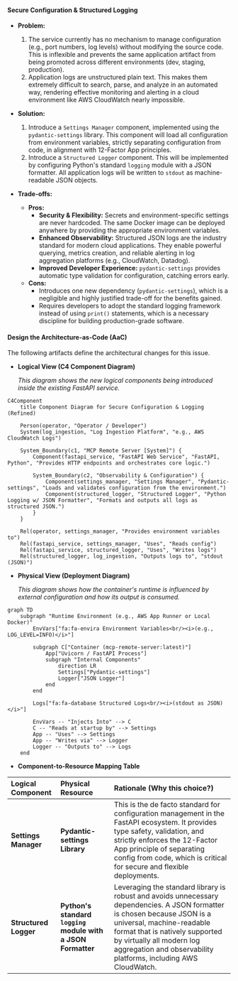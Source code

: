#### **Secure Configuration & Structured Logging**

*   **Problem:**
    1.  The service currently has no mechanism to manage configuration (e.g., port numbers, log levels) without modifying the source code. This is inflexible and prevents the same application artifact from being promoted across different environments (dev, staging, production).
    2.  Application logs are unstructured plain text. This makes them extremely difficult to search, parse, and analyze in an automated way, rendering effective monitoring and alerting in a cloud environment like AWS CloudWatch nearly impossible.

*   **Solution:**
    1.  Introduce a `Settings Manager` component, implemented using the `pydantic-settings` library. This component will load all configuration from environment variables, strictly separating configuration from code, in alignment with 12-Factor App principles.
    2.  Introduce a `Structured Logger` component. This will be implemented by configuring Python's standard `logging` module with a JSON formatter. All application logs will be written to `stdout` as machine-readable JSON objects.

*   **Trade-offs:**
    *   **Pros:**
        *   **Security & Flexibility:** Secrets and environment-specific settings are never hardcoded. The same Docker image can be deployed anywhere by providing the appropriate environment variables.
        *   **Enhanced Observability:** Structured JSON logs are the industry standard for modern cloud applications. They enable powerful querying, metrics creation, and reliable alerting in log aggregation platforms (e.g., CloudWatch, Datadog).
        *   **Improved Developer Experience:** `pydantic-settings` provides automatic type validation for configuration, catching errors early.
    *   **Cons:**
        *   Introduces one new dependency (`pydantic-settings`), which is a negligible and highly justified trade-off for the benefits gained.
        *   Requires developers to adopt the standard logging framework instead of using `print()` statements, which is a necessary discipline for building production-grade software.

#### **Design the Architecture-as-Code (AaC)**

The following artifacts define the architectural changes for this issue.

*   **Logical View (C4 Component Diagram)**

    *This diagram shows the new logical components being introduced *inside* the existing FastAPI service.*

```mermaid
C4Component
    title Component Diagram for Secure Configuration & Logging (Refined)

    Person(operator, "Operator / Developer")
    System(log_ingestion, "Log Ingestion Platform", "e.g., AWS CloudWatch Logs")

    System_Boundary(c1, "MCP Remote Server [System]") {
        Component(fastapi_service, "FastAPI Web Service", "FastAPI, Python", "Provides HTTP endpoints and orchestrates core logic.")

        System_Boundary(c2, "Observability & Configuration") {
            Component(settings_manager, "Settings Manager", "Pydantic-settings", "Loads and validates configuration from the environment.")
            Component(structured_logger, "Structured Logger", "Python Logging w/ JSON Formatter", "Formats and outputs all logs as structured JSON.")
        }
    }

    Rel(operator, settings_manager, "Provides environment variables to")
    Rel(fastapi_service, settings_manager, "Uses", "Reads config")
    Rel(fastapi_service, structured_logger, "Uses", "Writes logs")
    Rel(structured_logger, log_ingestion, "Outputs logs to", "stdout (JSON)")
```

*   **Physical View (Deployment Diagram)**

    *This diagram shows how the container's runtime is influenced by external configuration and how its output is consumed.*

```mermaid
graph TD
    subgraph "Runtime Environment (e.g., AWS App Runner or Local Docker)"
        EnvVars["fa:fa-envira Environment Variables<br/><i>(e.g., LOG_LEVEL=INFO)</i>"]

        subgraph C["Container (mcp-remote-server:latest)"]
            App["Uvicorn / FastAPI Process"]
            subgraph "Internal Components"
                direction LR
                Settings["Pydantic-settings"]
                Logger["JSON Logger"]
            end
        end
        
        Logs["fa:fa-database Structured Logs<br/><i>(stdout as JSON)</i>"]

        EnvVars -- "Injects Into" --> C
        C -- "Reads at startup by" --> Settings
        App -- "Uses" --> Settings
        App -- "Writes via" --> Logger
        Logger -- "Outputs to" --> Logs
    end
```

*   **Component-to-Resource Mapping Table**

| Logical Component | Physical Resource | Rationale (Why this choice?) |
| :--- | :--- | :--- |
| **Settings Manager** | **Pydantic-settings Library** | This is the de facto standard for configuration management in the FastAPI ecosystem. It provides type safety, validation, and strictly enforces the 12-Factor App principle of separating config from code, which is critical for secure and flexible deployments. |
| **Structured Logger** | **Python's standard `logging` module with a JSON Formatter** | Leveraging the standard library is robust and avoids unnecessary dependencies. A JSON formatter is chosen because JSON is a universal, machine-readable format that is natively supported by virtually all modern log aggregation and observability platforms, including AWS CloudWatch. |
